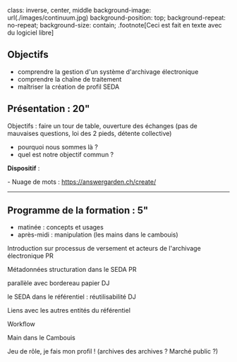 class: inverse, center, middle
background-image: url(./images/continuum.jpg)
background-position: top;
background-repeat: no-repeat;
background-size: contain;
.footnote[Ceci est fait en texte avec du logiciel libre]

## Objectifs

- comprendre la gestion d'un système d'archivage électronique
- comprendre la chaîne de traitement 
- maîtriser la création de profil SEDA



## Présentation : 20"

Objectifs : faire un tour de table, ouverture des échanges (pas de mauvaises questions, loi des 2 pieds, détente collective)

- pourquoi nous sommes là ?
- quel est notre objectif commun ?

**Dispositif** :

_-_ Nuage de mots : https://answergarden.ch/create/

------

## 

## Programme de la formation : 5"

- matinée : concepts et usages
- après-midi : manipulation (les mains dans le cambouis)

Introduction sur processus de versement et acteurs de l'archivage électronique PR

Métadonnées structuration dans le SEDA PR

parallèle avec bordereau papier DJ

le SEDA dans le référentiel : réutilisabilité DJ

Liens avec les autres entités du référentiel

Workflow

Main dans le Cambouis

Jeu de rôle, je fais mon profil ! (archives des archives ? Marché public ?)

